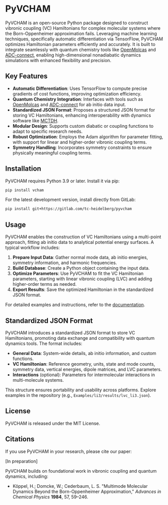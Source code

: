 # PyVCHAM

PyVCHAM is an open-source Python package designed to construct vibronic coupling (VC) Hamiltonians for complex molecular systems where the Born-Oppenheimer approximation fails. Leveraging machine learning techniques, specifically automatic differentiation via TensorFlow, PyVCHAM optimizes Hamiltonian parameters efficiently and accurately. It is built to integrate seamlessly with quantum chemistry tools like [OpenMolcas](https://gitlab.com/Molcas/OpenMolcas) and [ADC-connect](https://github.com/adc-connect/adcc), enabling high-dimensional nonadiabatic dynamics simulations with enhanced flexibility and precision.

## Key Features

- **Automatic Differentiation**: Uses TensorFlow to compute precise gradients of cost functions, improving optimization efficiency.
- **Quantum Chemistry Integration**: Interfaces with tools such as [OpenMolcas](https://gitlab.com/Molcas/OpenMolcas) and [ADC-connect](https://github.com/adc-connect/adcc) for ab initio data input.
- **Standardized JSON Format**: Proposes a structured JSON format for storing VC Hamiltonians, enhancing interoperability with dynamics software like [MCTDH](https://www.pci.uni-heidelberg.de/tc/mctdh.html).
- **Modular Design**: Supports custom diabatic or coupling functions to adapt to specific research needs.
- **Robust Optimization**: Employs the Adam algorithm for parameter fitting, with support for linear and higher-order vibronic coupling terms.
- **Symmetry Handling**: Incorporates symmetry constraints to ensure physically meaningful coupling terms.

## Installation

PyVCHAM requires Python 3.9 or later. Install it via pip:

```bash
pip install vcham
```

For the latest development version, install directly from GitLab:

```bash
pip install git+https://gitlab.com/tc-heidelberg/pyvcham
```

## Usage

PyVCHAM enables the construction of VC Hamiltonians using a multi-point approach, fitting ab initio data to analytical potential energy surfaces. A typical workflow includes:

1. **Prepare Input Data**: Gather normal mode data, ab initio energies, symmetry information, and harmonic frequencies.
2. **Build Database**: Create a Python object containing the input data.
3. **Optimize Parameters**: Use PyVCHAM to fit the VC Hamiltonian parameters, starting with linear vibronic coupling (LVC) and adding higher-order terms as needed.
4. **Export Results**: Save the optimized Hamiltonian in the standardized JSON format.

For detailed examples and instructions, refer to the [documentation](https://gitlab.com/tc-heidelberg/pyvcham).

## Standardized JSON Format

PyVCHAM introduces a standardized JSON format to store VC Hamiltonians, promoting data exchange and compatibility with quantum dynamics tools. The format includes:

- **General Data**: System-wide details, ab initio information, and custom functions.
- **VC Hamiltonian**: Reference geometry, units, state and mode counts, symmetry data, vertical energies, dipole matrices, and LVC parameters.
- **Interactions** (optional): Parameters for intermolecular interactions in multi-molecule systems.

This structure ensures portability and usability across platforms. Explore examples in the repository (e.g., `Examples/li3/results/lvc_li3.json`).


## License

PyVCHAM is released under the MIT License.

## Citations

If you use PyVCHAM in your research, please cite our paper:

[In preparation]

PyVCHAM builds on foundational work in vibronic coupling and quantum dynamics, including:

- Köppel, H.; Domcke, W.; Cederbaum, L. S. "Multimode Molecular Dynamics Beyond the Born-Oppenheimer Approximation," *Advances in Chemical Physics* **1984**, 57, 59–246.